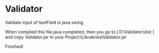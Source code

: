 # Validator
Validate input of textField in java swing

When compiled this file.java completed, then you go to [ D:\Validator\dist ] and copy Validator.jar to your Project:\Librabries\Validator.jar 

Finished!
